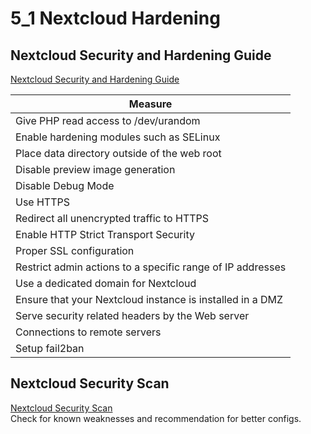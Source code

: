 # 5_1 Nextcloud Hardening
## Nextcloud Security and Hardening Guide
[Nextcloud Security and Hardening Guide](https://docs.nextcloud.com/server/latest/admin_manual/installation/harden_server.html)

| Measure                                                    |
| ---------------------------------------------------------- |
| Give PHP read access to /dev/urandom                       |
| Enable hardening modules such as SELinux                   |
| Place data directory outside of the web root               |
| Disable preview image generation                           |
| Disable Debug Mode                                         |
| Use HTTPS                                                  |
| Redirect all unencrypted traffic to HTTPS                  |
| Enable HTTP Strict Transport Security                      |
| Proper SSL configuration                                   |
| Restrict admin actions to a specific range of IP addresses |
| Use a dedicated domain for Nextcloud                       |
| Ensure that your Nextcloud instance is installed in a DMZ  |
| Serve security related headers by the Web server           |
| Connections to remote servers                              |
| Setup fail2ban                                             |

## Nextcloud Security Scan
[Nextcloud Security Scan](https://scan.nextcloud.com/)  
Check for known weaknesses and recommendation for better configs.